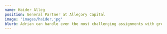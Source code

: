 ```yaml
---
name: Haider Alleg
position: General Partner at Allegory Capital
image: 'images/haider.jpg'
blurb: Adrian can handle even the most challenging assignments with great success thanks to his distinct flair for organisation and planning.
---
```

